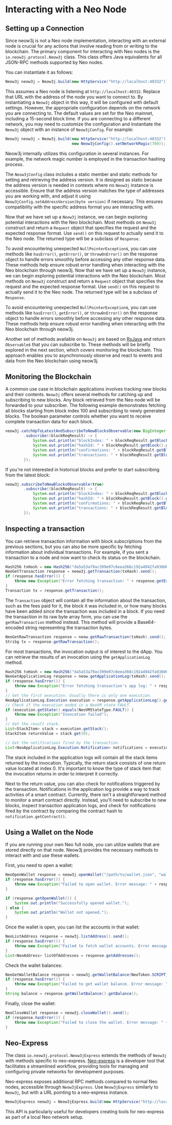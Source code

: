 # Interacting with a Neo Node

## Setting up a Connection

Since neow3j is not a Neo node implementation, interacting with an external node is crucial for any actions that involve reading from or writing to the blockchain. The primary component for interacting with Neo nodes is the `io.neow3j.protocol.Neow3j` class. This class offers Java equivalents for all JSON-RPC methods supported by Neo nodes.

You can instantiate it as follows:

```java
Neow3j neow3j = Neow3j.build(new HttpService("http://localhost:40332"));
```

This assumes a Neo node is listening at `http://localhost:40332`. Replace that URL with the address of the node you want to connect to. By instantiating a `Neow3j` object in this way, it will be configured with default settings. However, the appropriate configuration depends on the network you are connecting to. The default values are set for the Neo mainnet, including a 15-second block time. If you are connecting to a different network, you may need to customize the configuration and instantiate the `Neow3j` object with an instance of `Neow3jConfig`. For example:

```java
Neow3j neow3j = Neow3j.build(new HttpService("http://localhost:40332"),
                             new Neow3jConfig().setNetworkMagic(769));
```

Neow3j internally utilizes this configuration in several instances. For example, the network magic number is employed in the transaction hashing process.


The `Neow3jConfig` class includes a static member and static methods for setting and retrieving the address version. It is designed as static because the address version is needed in contexts where no `Neow3j` instance is accessible. Ensure that the address version matches the type of addresses you are working with, and adjust it using `Neow3jConfig.setAddressVersion(byte version)` if necessary. This ensures compatibility with the specific address format you are interacting with.

Now that we have set up a `Neow3j` instance, we can begin exploring potential interactions with the Neo blockchain. Most methods on `Neow3j` construct and return a `Request` object that specifies the request and the expected response format. Use `send()` on this request to actually send it to the Neo node. The returned type will be a subclass of `Response`.

To avoid encountering unexpected `NullPointerException`s, you can use methods like `hasError()`, `getError()`, or `throwOnError()` on the response object to handle errors smoothly before accessing any other response data. These methods help ensure robust error handling when interacting with the Neo blockchain through neow3j.
Now that we have set up a `Neow3j` instance, we can begin exploring potential interactions with the Neo blockchain. Most methods on `Neow3j` construct and return a `Request` object that specifies the request and the expected response format. Use `send()` on this request to actually send it to the Neo node. The returned type will be a subclass of `Response`.

To avoid encountering unexpected `NullPointerException`s, you can use methods like `hasError()`, `getError()`, or `throwOnError()` on the response object to handle errors smoothly before accessing any other response data. These methods help ensure robust error handling when interacting with the Neo blockchain through neow3j.

Another set of methods available on `Neow3j` are based on [RxJava](https://github.com/ReactiveX/RxJava) and return `Observable`s that you can subscribe to. These methods will be briefly explored in the next section, which covers monitoring the blockchain. This approach enables you to asynchronously observe and react to events and data from the Neo blockchain using neow3j.

## Monitoring the Blockchain

A common use case in blockchain applications involves tracking new blocks and their contents. `Neow3j` offers several methods for catching up and subscribing to new blocks. Any block retrieved from the Neo node will be forwarded to your subscriber. The following example demonstrates fetching all blocks starting from block index 100 and subscribing to newly generated blocks. The boolean parameter controls whether you want to receive complete transaction data for each block.

```java
neow3j.catchUpToLatestAndSubscribeToNewBlocksObservable(new BigInteger("100"), true)
        .subscribe((blockReqResult) -> {
            System.out.println("blockIndex: " + blockReqResult.getBlock().getIndex());
            System.out.println("hashId: " + blockReqResult.getBlock().getHash());
            System.out.println("confirmations: " + blockReqResult.getBlock().getConfirmations());
            System.out.println("transactions: " + blockReqResult.getBlock().getTransactions());
        });
```

If you're not interested in historical blocks and prefer to start subscribing from the latest block:

```java
neow3j.subscribeToNewBlocksObservable(true)
        .subscribe((blockReqResult) -> {
            System.out.println("blockIndex: " + blockReqResult.getBlock().getIndex());
            System.out.println("hashId: " + blockReqResult.getBlock().getHash());
            System.out.println("confirmations: " + blockReqResult.getBlock().getConfirmations());
            System.out.println("transactions: " + blockReqResult.getBlock().getTransactions());
        });
```

## Inspecting a transaction

You can retrieve transaction information with block subscriptions from the previous sections, but you can also be more specific by fetching information about individual transactions. For example, if you sent a transaction to a node and now want to check its status on the blockchain.

```java
Hash256 txHash = new Hash256("da5a53a79ac399e07c6eea366c192a4942fa930d6903ffc10b497f834a538fee");
NeoGetTransaction response = neow3j.getTransaction(txHash).send();
if (response.hasError()) {
    throw new Exception("Error fetching transaction: " + response.getError().getMessage());
}
Transaction tx = response.getTransaction();
```

The `Transaction` object will contain all the information about the transaction, such as the fees paid for it, the block it was included in, or how many blocks have been added since the transaction was included in a block. If you need the transaction in its raw byte array form, you can use the `getRawTransaction` method instead. This method will provide a Base64-encoded string representing the transaction bytes.

```java
NeoGetRawTransaction response = neow.getRawTransaction(txHash).send();
Stribg tx = response.getRawTransaction();
```

For most transactions, the invocation output is of interest to the dApp. You can retrieve the results of an invocation using the `getApplicationLog` method.

```java
Hash256 txHash = new Hash256("da5a53a79ac399e07c6eea366c192a4942fa930d6903ffc10b497f834a538fee");
NeoGetApplicationLog response = neow.getApplicationLog(txHash).send();
if (response.hasError()) {
    throw new Exception("Error fetching transaction's app log: " + response.getError().getMessage());
}
// Get the first execution. Usually there is only one execution.
NeoApplicationLog.Execution execution = response.getApplicationLog().getExecutions().get(0);
// Check if the execution ended in a NeoVM state FAULT.
if (execution.getState().equals(NeoVMStateType.FAULT)) {
    throw new Exception("Invocation failed");
}
// Get the result stack.
List<StackItem> stack = execution.getStack();
StackItem returnValue = stack.get(0);

// Get the notifications fired by the transaction.
List<NeoApplicationLog.Execution.Notification> notifications = execution.getNotifications();
```

The stack included in the application logs will contain all the stack items returned by the invocation. Typically, the return stack consists of one return value located at index 0. It's important to know the type of stack item that the invocation returns in order to interpret it correctly.

Next to the return value, you can also check for notifications triggered by the transaction. Notifications in the application log provide a way to track activities of a smart contract. Currently, there isn't a straightforward method to monitor a smart contract directly. Instead, you'll need to subscribe to new blocks, inspect transaction application logs, and check for notifications fired by the contract by comparing the contract hash to `notification.getContract()`.

## Using a Wallet on the Node

If you are running your own Neo full node, you can utilize wallets that are stored directly on that node. Neow3j provides the necessary methods to interact with and use these wallets.

First, you need to open a wallet:

```java
NeoOpenWallet response = neow3j.openWallet("/path/to/wallet.json", "walletPassword").send();
if (response.hasError()) {
    throw new Exception("Failed to open wallet. Error message: " + response.getError().getMessage());
}

if (response.getOpenWallet()) {
    System.out.println("Successfully opened wallet.");
} else {
    System.out.println("Wallet not opened.");
}
```

Once the wallet is open, you can list the accounts in that wallet:

```java
NeoListAddress response = neow3j.listAddress().send();
if (response.hasError()) {
    throw new Exception("Failed to fetch wallet accounts. Error message: " + response.getError().getMessage());
}
List<NeoAddress> listOfAddresses = response.getAddresses();
```

Check the wallet balances:

```java
NeoGetWalletBalance response = neow3j.getWalletBalance(NeoToken.SCRIPT_HASH).send();
if (response.hasError()) {
    throw new Exception("Failed to get wallet balance. Error message: " + response.getError().getMessage());
}
String balance = response.getWalletBalance().getBalance();
```

Finally, close the wallet:

```java
NeoCloseWallet response = neow3j.closeWallet().send();
if (response.hasError()) {
    throw new Exception("Failed to close the wallet. Error message: " + response.getError().getMessage());
}
```

## Neo-Express

The class `io.neow3j.protocol.Neow3jExpress` extends the methods of `Neow3j` with methods specific to neo-express. [Neo-express](https://github.com/neo-project/neo-express) is a developer tool that facilitates a streamlined workflow, providing tools for managing and configuring private networks for development purposes.

Neo-express exposes additional RPC methods compared to normal Neo nodes, accessible through `Neow3jExpress`. Use `Neow3jExpress` similarly to `Neow3j`, but with a URL pointing to a neo-express instance.

```java
Neow3jExpress neow3j = Neow3jExpress.build(new HttpService("http://localhost:40332"));
```

This API is particularly useful for developers creating tools for neo-express as part of a local Neo network setup.
